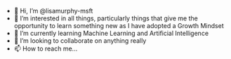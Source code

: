 - 👋 Hi, I’m @lisamurphy-msft
- 👀 I’m interested in all things, particularly things that give me the opportunity to learn something new as I have adopted a Growth Mindset
- 🌱 I’m currently learning Machine Learning and Artificial Intelligence
- 💞️ I’m looking to collaborate on anything really
- 📫 How to reach me...

<!---
lisamurphy-msft/lisamurphy-msft is a ✨ special ✨ repository because its `README.md` (this file) appears on your GitHub profile.
You can click the Preview link to take a look at your changes.
--->

